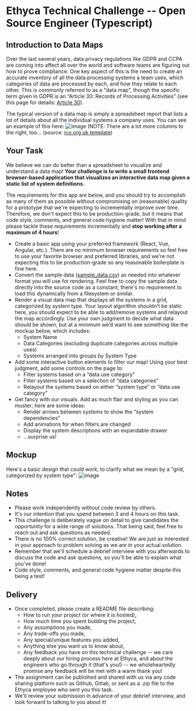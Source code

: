 # Ethyca Technical Challenge -- Open Source Engineer (Typescript)

## Introduction to Data Maps
Over the last several years, data privacy regulations like GDPR and CCPA are coming into affect all over the world and software teams are figuring out how to prove compliance. One key aspect of this is the need to create an accurate inventory of all the data processing systems a team uses, which categories of data are processed by each, and how they relate to each other. This is commonly referred to as a "data map", though the specific term given in GDPR is an “Article 30: Records of Processing Activities” (see this page for details: [Article 30](https://gdpr-info.eu/art-30-gdpr/)).

The typical version of a data map is simply a spreadsheet report that lists a lot of details about all the individual systems a company uses. You can see an example of this here:
![image](https://user-images.githubusercontent.com/1834295/133648226-85304283-b87b-484a-9b69-a0964412fe53.png)
(NOTE: There are a lot more columns to the right, too… (source: [ico.org.uk template](https://ico.org.uk/media/for-organisations/documents/2172937/gdpr-documentation-controller-template.xlsx))

## Your Task
We believe we can do better than a spreadsheet to visualize and understand a data map! **Your challenge is to write a small frontend browser-based application that visualizes an interactive data map given a static list of system definitions.**

The requirements for this app are below, and you should try to accomplish as many of them as possible without compromising on (reasonable) quality for a prototype that we're expecting to incrementally improve over time. Therefore, we don't expect this to be production-grade, but it means that code style, comments, and general code hygiene matter! With that in mind please tackle these requirements incrementally and **stop working after a maximum of 4 hours**!

- Create a basic app using your preferred framework (React, Vue, Angular, etc.). There are no minimum browser requirements so feel free to use your favorite browser and preferred libraries, and we're not expecting this to be production-grade so any reasonable boilerplate is fine here.
- Convert the sample data ([sample_data.csv](sample_data.csv)) as needed into whatever format you will use for rendering. Feel free to copy the sample data directly into the source code as a constant; there's no requirement to load this dynamically from a filesystem or similar.
- Render a visual data map that displays all the systems in a grid, categorized by system type. Your layout algorithm shouldn’t be static here, you should expect to be able to add/remove systems and relayout the map accordingly. Use your own judgment to decide what data should be shown, but at a minimum we’d want to see something like the mockup below, which includes:
  - System Name
  - Data Categories (excluding duplicate categories across multiple uses)
  - Systems arranged into groups by System Type
- Add some interactive button elements to filter our map! Using your best judgment, add some controls on the page to:
  - Filter systems based on a “data use category”
  - Filter systems based on a selection of “data categories”
  - Relayout the systems based on either “system type” or “data use category”
- Get fancy with our visuals. Add as much flair and styling as you can muster; here are some ideas:
  - Render arrows between systems to show the “system dependencies”
  - Add animations for when filters are changed
  - Display the system descriptions with an expandable drawer
  - …surprise us!

## Mockup
Here's a basic design that could work, to clarify what we mean by a "grid, categorized by system type":
![image](https://user-images.githubusercontent.com/1834295/133650397-469824bf-0a71-4c83-9ec8-731e4a8f8f64.png)


## Notes
- Please work independently without code review by others.
- It's our intention that you spend between 3 and 4 hours on this task.
- This challenge is deliberately vague on detail to give candidates the opportunity for a wide range of solutions. That being said, feel free to reach out and ask questions as needed.
- There is no 100% correct solution, be creative! We are just as interested in your approach to problem solving as we are in your actual solution.
- Remember that we'll schedule a debrief interview with you afterwards to discuss the code and ask questions, so you'll be able to explain what you've done!
- Code style, comments, and general code hygiene matter despite this being a test!

## Delivery
- Once completed, please create a README file describing:
  - How to run your project (or where it is hosted),
  - How much time you spent building the project,
  - Any assumptions you made,
  - Any trade-offs you made,
  - Any special/unique features you added,
  - Anything else you want us to know about,
  - Any feedback you have on this technical challenge -- we care deeply about our hiring process here at Ethyca, and about the engineers who go through it (that's you!) -- we wholeheartedly promise any feedback will be met with a warm thank you!
- The assignment can be published and shared with us via any code sharing platform such as Github, Gitlab, or sent as a .zip file to the Ethyca employee who sent you this task.
- We'll review your submission in advance of your debrief interview, and look forward to talking to you about it!
